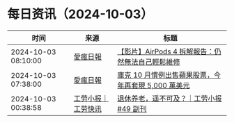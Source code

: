 ﻿# 每日资讯（2024-10-03）

|时间|来源|标题|
|---|---|---|
|2024-10-03 08:10:00|[愛瘋日報](http://www.iphonetaiwan.org/feeds/posts/default)|[【影片】AirPods 4 拆解報告：仍然無法自己輕鬆維修](https://www.iphonetaiwan.org/2024/10/airpods-4-teardown-repairability.html)|
|2024-10-03 07:38:00|[愛瘋日報](http://www.iphonetaiwan.org/feeds/posts/default)|[庫克 10 月慣例出售蘋果股票，今年再套現 5,000 萬美元](https://www.iphonetaiwan.org/2024/10/tim-cook-apple-stock-sale.html)|
|2024-10-03 00:38:58|[工劳小报｜工劳快讯](https://newsletter.laborinfocn.com/rss)|[退休养老，遥不可及？｜工劳小报 #49 副刊](https://feed.laborinfocn7.com/issue49-supplement/)|

